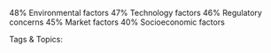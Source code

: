 48% Environmental factors
47% Technology factors
46% Regulatory concerns
45% Market factors
40% Socioeconomic factors

   Tags & Topics:
   